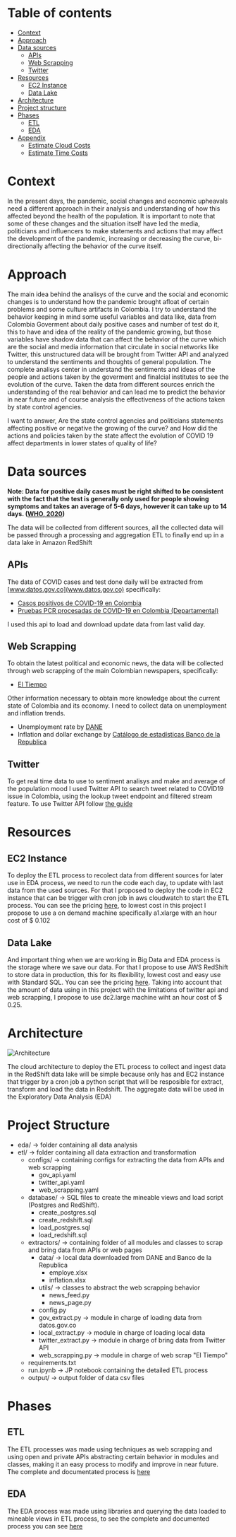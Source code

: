 Table of contents
=================
   * [Context](#context)
   * [Approach](#approach)
   * [Data sources](#data-sources)
      * [APIs](#apis)
      * [Web Scrapping](#web-scrapping)
      * [Twitter](#twitter)
   * [Resources](#resources)
      * [EC2 Instance](#ec2-instance)
      * [Data Lake](#data-lake)
   * [Architecture](#architecture)
   * [Project structure](#project-structure)
   * [Phases](#phases)
     * [ETL](#etl)
     * [EDA](#eda)
   * [Appendix](#appendix)
      * [Estimate Cloud Costs](#estimate-cloud-costs)
      * [Estimate Time Costs](#estimate-time-costs)

Context
=================

In the present days, the pandemic, social changes and economic upheavals need a different approach in their analysis and understanding of how this affected beyond the health of the population. It is important to note that some of these changes and the situation itself have led the media, politicians and influencers to make statements and actions that may affect the development of the pandemic, increasing or decreasing the curve, bi-directionally affecting the behavior of the curve itself.

Approach
=================

The main idea behind the analisys of the curve and the social and economic changes is to understand how the pandemic brought afloat of certain problems and some culture artifacts in Colombia. I try to understand the behavior keeping in mind some useful variables and data like, data from Colombia Goverment about daily positive cases and number of test do it, this to have and idea of the reality of the pandemic growing, but those variables have shadow data that can affect the behavior of the curve which are the social and media information that circulate in social networks like Twitter, this unstructured data will be brought from Twitter API and analyzed to understand the sentiments and thoughts of general population. The complete analisys center in understand the sentiments and ideas of the people and actions taken by the goverment and finalcial institutes to see the evolution of the curve. Taken the data from different sources enrich the understanding of the real behavior and can lead me to predict the behavior in near future and of course analysis the effectiveness of the actions taken by state control agencies.

I want to answer, Are the state control agencies and politicians statements affecting positive or negative the growing of the curve? and How did the actions and policies taken by the state affect the evolution of COVID 19 affect departments in lower states of quality of life?

Data sources
=================

<strong>Note: Data for positive daily cases must be right shifted to be consistent with the fact that the test is generally only used for people showing symptoms and takes an average of 5-6 days, however it can take up to 14 days. ([WHO, 2020](https://www.who.int/health-topics/coronavirus#tab=tab_3))</strong>

The data will be collected from different sources, all the collected data will be passed through a processing and aggregation ETL to finally end up in a data lake in Amazon RedShift

APIs
-----

The data of COVID cases and test done daily will be extracted from [www.datos.gov.co](www.datos.gov.co) specifically:

* [Casos positivos de COVID-19 en Colombia](https://www.datos.gov.co/Salud-y-Protecci-n-Social/Casos-positivos-de-COVID-19-en-Colombia/gt2j-8ykr)
* [Pruebas PCR procesadas de COVID-19 en Colombia (Departamental)](https://www.datos.gov.co/Salud-y-Protecci-n-Social/Pruebas-PCR-procesadas-de-COVID-19-en-Colombia-Dep/8835-5baf)

I used this api to load and download update data from last valid day.

Web Scrapping
-----

To obtain the latest political and economic news, the data will be collected through web scrapping of the main Colombian newspapers, specifically:

* [El Tiempo](https://www.eltiempo.com/)

Other information necessary to obtain more knowledge about the current state of Colombia and its economy. I need to collect data on unemployment and inflation trends.

* Unemployment rate by [DANE](https://www.dane.gov.co/index.php/estadisticas-por-tema/mercado-laboral/empleo-y-desempleo#geih-mercado-laboral)
* Inflation and dollar exchange by [Catálogo de estadísticas Banco de la Republica](https://www.banrep.gov.co/es/catalogo-estadisticas)

Twitter
-----

To get real time data to use to sentiment analisys and make and average of the population mood I used Twitter API to search tweet related to COVID19 issue in Colombia, using the lookup tweet endpoint and filtered stream feature. To use Twitter API follow [the guide](https://developer.twitter.com/en/docs/twitter-api/getting-started/guide)

Resources
=================

EC2 Instance
-----

To deploy the ETL process to recolect data from different sources for later use in EDA process, we need to run the code each day, to update with last data from the used sources. For that I proposed to deploy the code in EC2 instance that can be trigger with cron job in aws cloudwatch to start the ETL process. You can see the pricing [here](https://aws.amazon.com/es/ec2/pricing/on-demand/), to lowest cost in this project I propose to use a on demand machine specifically a1.xlarge with an hour cost of $ 0.102

Data Lake
-----

And important thing when we are working in Big Data and EDA process is the storage where we save our data. For that I propose to use AWS RedShift to store data in production, this for its flexibility, lowest cost and easy use with Standard SQL. You can see the pricing [here](https://aws.amazon.com/es/redshift/pricing/). Taking into account that the amount of data using in this project with the limitations of twitter api and web scrapping, I propose to use dc2.large machine wiht an hour cost of $ 0.25.

Architecture
=================

![Architecture](./media/architecture.svg)

The cloud architecture to deploy the ETL process to collect and ingest data in the RedShift data lake will be simple because only has and EC2 instance that trigger by a cron job a python script that will be resposible for extract, transform and load the data in Redshift. The aggregate data will be used in the Exploratory Data Analysis (EDA)

Project Structure
=================

* eda/ -> folder containing all data analysis
* etl/ -> folder containing all data extraction and transformation
  * configs/ -> containing configs for extracting the data from APIs and web scrapping
    * gov_api.yaml
    * twitter_api.yaml
    * web_scrapping.yaml
  * database/ -> SQL files to create the mineable views and load script (Postgres and RedShift).
    * create_postgres.sql
    * create_redshift.sql
    * load_postgres.sql
    * load_redshift.sql
  * extractors/ -> containing folder of all modules and classes to scrap and bring data from APIs or web pages
    * data/ -> local data downloaded from DANE and Banco de la Republica
      * employe.xlsx
      * inflation.xlsx
    * utils/ -> classes to abstract the web scrapping behavior
      * news_feed.py
      * news_page.py
    * config.py
    * gov_extract.py -> module in charge of loading data from datos.gov.co
    * local_extract.py -> module in charge of loading local data
    * twitter_extract.py -> module in charge of bring data from Twitter API
    * web_scrapping.py -> module in charge of web scrap "El Tiempo"
  * requirements.txt
  * run.ipynb -> JP notebook containing the detailed ETL process
  * output/ -> output folder of data csv files

Phases
=================

ETL
-----

The ETL processes was made using techniques as web scrapping and using open and private APIs abstracting certain behavior in modules and classes, making it an easy process to modify and improve in near future. The complete and documentated process is [here](./etl/run.ipynb)

EDA
-----

The EDA process was made using libraries and querying the data loaded to mineable views in ETL process, to see the complete and documented process you can see [here](./eda/run.ipynb)

